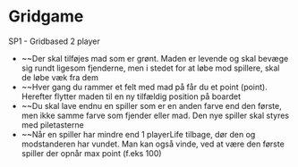# Gridgame
 SP1 - Gridbased 2 player

-	~~Der skal tilføjes mad som er grønt. Maden er levende og skal bevæge sig rundt ligesom fjenderne, men i stedet for at løbe mod spillere, skal de løbe væk fra dem
-	~~Hver gang du rammer et felt med mad på får du et point (point). Herefter flytter maden til en ny tilfældig position på boardet
-	~~Du skal lave endnu en spiller som er en anden farve end den første, men ikke samme farve som fjender eller mad. Den nye spiller skal styres med piletasterne
-	~~Når en spiller har mindre end 1 playerLife tilbage, dør den og modstanderen har vundet. Man kan også vinde, ved at være den første spiller der opnår max point (f.eks 100)
